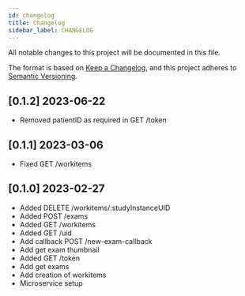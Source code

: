 ```yaml
---
id: changelog
title: Changelog
sidebar_label: CHANGELOG
---
```

All notable changes to this project will be documented in this file.

The format is based on [Keep a Changelog](https://keepachangelog.com/en/1.0.0/),
and this project adheres to [Semantic Versioning](https://semver.org/spec/v2.0.0.html).

## [0.1.2] 2023-06-22

- Removed patientID as required in GET /token 

## [0.1.1] 2023-03-06

- Fixed GET /workitems

## [0.1.0] 2023-02-27
- Added DELETE /workitems/:studyInstanceUID
- Added POST /exams
- Added GET /workitems
- Added GET /uid
- Add callback POST /new-exam-callback
- Add get exam thumbnail
- Added GET /token
- Add get exams
- Add creation of workitems
- Microservice setup
